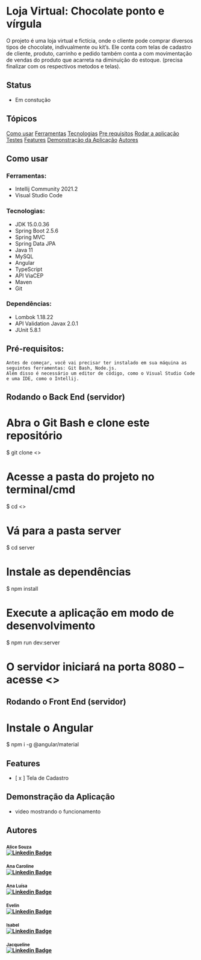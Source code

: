 # Loja Virtual: Chocolate ponto e vírgula

O projeto é uma loja virtual e fictícia, onde o cliente pode comprar diversos tipos de chocolate, indivualmente ou kit’s. Ele conta com telas de cadastro de cliente, produto, carrinho e pedido também conta a com movimentação de vendas do produto que acarreta na diminuição do estoque. (precisa finalizar com os respectivos metodos e telas).

## Status
- Em constução

## Tópicos

[Como usar](#como-usar)
[Ferramentas](#ferramentas)
[Tecnologias](#tecnologias)
[Pre requisitos](#pre-requisitos)
[Rodar a aplicação](#rodar-aplicacao)
[Testes](#testes)
[Features](#features)
[Demonstração da Aplicação](#demonstracao-aplicacao)
[Autores](#autores)

## Como usar
### Ferramentas:
*   Intellij Community 2021.2
*   Visual Studio Code

### Tecnologias:
*   JDK 15.0.0.36
*   Spring Boot 2.5.6
*	Spring MVC
*	Spring Data JPA 
*	Java 11
*	MySQL
*   Angular
*   TypeScript
*   API ViaCEP
*   Maven
*   Git

### Dependências:
*   Lombok 1.18.22
*   API Validation Javax 2.0.1
*   JUnit 5.8.1


## Pré-requisitos:
	Antes de começar, você vai precisar ter instalado em sua máquina as seguintes ferramentas: Git Bash, Node.js.
	Além disso é necessário um editor de código, como o Visual Studio Code e uma IDE, como o Intellij.

## Rodando o Back End (servidor)

# Abra o Git Bash e clone este repositório
$ git clone <>
# Acesse a pasta do projeto no terminal/cmd
$ cd <>
# Vá para a pasta server
$ cd server
# Instale as dependências
$ npm install
# Execute a aplicação em modo de desenvolvimento
$ npm run dev:server
# O servidor iniciará na porta 8080 – acesse <>


## Rodando o Front End (servidor)

# Instale o Angular
$ npm i -g @angular/material

## Features
- [ x ] Tela de Cadastro

## Demonstração da Aplicação
- video mostrando o funcionamento

## Autores
<sub><b>Alice Souza<b></sub></a>
<br>
[![Linkedin Badge](https://img.shields.io/badge/-Alice-blue?style=flat-square&logo=Linkedin&logoColor=white&link=https:https://www.linkedin.com/in/alicefms/)](https://www.linkedin.com/in/alicefms/)

<sub><b>Ana Caroline<b></sub></a>
<br>
[![Linkedin Badge](https://img.shields.io/badge/-Ana-Caroline-blue?style=flat-square&logo=Linkedin&logoColor=white&link=https://www.linkedin.com/in/ana-caroline-vilela-53a824209/)](https://www.linkedin.com/in/ana-caroline-vilela-53a824209/) 

<sub><b>Ana Luísa<b></sub></a>
<br>
[![Linkedin Badge](https://img.shields.io/badge/-Ana-Luísa-blue?style=flat-square&logo=Linkedin&logoColor=white&link=https://www.linkedin.com/in/analuisatmelo/)](https://www.linkedin.com/in/analuisatmelo/) 

<sub><b>Evelin<b></sub></a>
<br>
[![Linkedin Badge](https://img.shields.io/badge/-Evellin-blue?style=flat-square&logo=Linkedin&logoColor=white&link=https://www.linkedin.com/in/evelin-kashimir-ferraz-4a6553210/)](https://www.linkedin.com/in/evelin-kashimir-ferraz-4a6553210/) 

<sub><b>Isabel<b></sub></a>
<br>
[![Linkedin Badge](https://img.shields.io/badge/-Isabel-blue?style=flat-square&logo=Linkedin&logoColor=white&link=https://www.linkedin.com/in/isabel-vargas-desenvolvedora/)](https://www.linkedin.com/in/isabel-vargas-desenvolvedora/) 

<sub><b>Jacqueline<b></sub></a>
<br>
[![Linkedin Badge](https://img.shields.io/badge/-Jacqueline-blue?style=flat-square&logo=Linkedin&logoColor=white&link=https://www.linkedin.com/in/jacquelinepslima/)](https://www.linkedin.com/in/jacquelinepslima/) 

